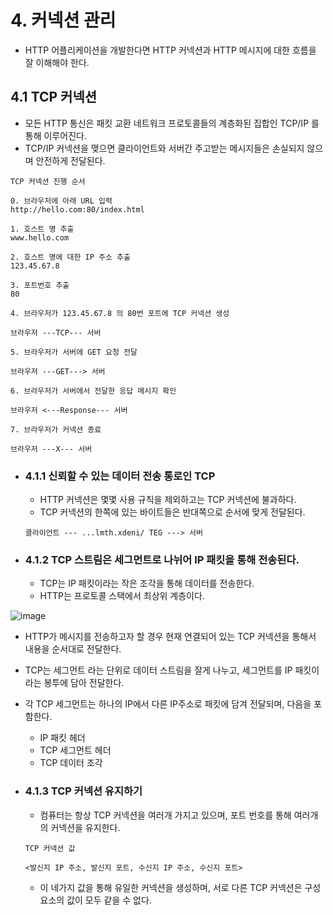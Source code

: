 # 4. 커넥션 관리
- HTTP 어플리케이션을 개발한다면 HTTP 커넥션과 HTTP 메시지에 대한 흐름을 잘 이해해야 한다.

## 4.1 TCP 커넥션
- 모든 HTTP 통신은 패킷 교환 네트워크 프로토콜들의 계층화된 집합인 TCP/IP 를 통해 이루어진다.
- TCP/IP 커넥션을 맺으면 클라이언트와 서버간 주고받는 메시지들은 손실되지 않으며 안전하게 전달된다.

```
TCP 커넥션 진행 순서

0. 브라우저에 아래 URL 입력
http://hello.com:80/index.html

1. 호스트 명 추출
www.hello.com

2. 호스트 명에 대한 IP 주소 추출
123.45.67.8

3. 포트번호 추출
80

4. 브라우저가 123.45.67.8 의 80번 포트에 TCP 커넥션 생성

브라우저 ---TCP--- 서버

5. 브라우저가 서버에 GET 요청 전달

브라우저 ---GET---> 서버

6. 브라우저가 서버에서 전달한 응답 메시지 확인

브라우저 <---Response--- 서버

7. 브라우저가 커넥션 종료

브라우저 ---X--- 서버
```

- ### **4.1.1 신뢰할 수 있는 데이터 전송 통로인 TCP**
  - HTTP 커넥션은 몇몇 사용 규칙을 제외하고는 TCP 커넥션에 불과하다.
  - TCP 커넥션의 한쪽에 있는 바이트들은 반대쪽으로 순서에 맞게 전달된다.
  ```
  클라이언트 --- ...lmth.xdeni/ TEG ---> 서버
  ``` 
- ### **4.1.2 TCP 스트림은 세그먼트로 나뉘어 IP 패킷을 통해 전송된다.**
  - TCP는 IP 패킷이라는 작은 조각을 통해 데이터를 전송한다.
  - HTTP는 프로토콜 스택에서 최상위 계층이다.

![image](https://user-images.githubusercontent.com/87873821/221582603-8de5687c-cb46-48a8-882e-f5659a72d702.png)
  - HTTP가 메시지를 전송하고자 할 경우 현재 연결되어 있는 TCP 커넥션을 통해서 내용을 순서대로 전달한다.
  - TCP는 세그먼트 라는 단위로 데이터 스트림을 잘게 나누고, 세그먼트를 IP 패킷이라는 봉투에 담아 전달한다.
  - 각 TCP 세그먼트는 하나의 IP에서 다른 IP주소로 패킷에 담겨 전달되며, 다음을 포함한다.
    - IP 패킷 헤더
    - TCP 세그먼트 헤더
    - TCP 데이터 조각
  
- ### **4.1.3 TCP 커넥션 유지하기**
  - 컴퓨터는 항상 TCP 커넥션을 여러개 가지고 있으며, 포트 번호를 통해 여러개의 커넥션을 유지한다.
  ```
  TCP 커넥션 값

  <발신지 IP 주소, 발신지 포트, 수신지 IP 주소, 수신지 포트>
  ```
  - 이 네가지 값을 통해 유일한 커넥션을 생성하며, 서로 다른 TCP 커넥션은 구성요소의 값이 모두 같을 수 없다.